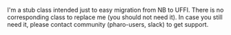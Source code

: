 I'm a stub class intended just to easy migration from NB to UFFI. There is no corresponding class to replace me (you should not need it). In case you still need it, please contact community (pharo-users, slack) to get support.
